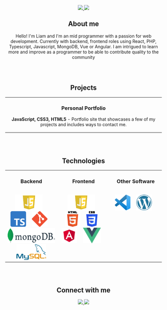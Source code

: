 <p align="center">
	<p align="center">
		<!-- IN PROGRESS -->
		<!-- <a href="https://liamburja.github.io/" target="_blank">
			<img src="https://img.shields.io/badge/-Portfolio-961711?style=for-the-badge&color=blue"/>
		</a> -->
		<a href="https://www.linkedin.com/in/liam-verdejo-8436b26a/" target="_blank">
			<img src="https://img.shields.io/badge/-Linkedin-961711?logo=linkedin&logoColor=white&style=for-the-badge&color=blue"/>
		</a>
		<a href="mailto:liamburja@gmail.com" target="_blank"></a>
		<img src="https://img.shields.io/badge/-liamburja@gmail.com-961711?logo=gmail&logoColor=white&style=for-the-badge&color=red"/>
		</a>
	</p>

<!-- ABOUT ME -->
<h2 align="center" color="white">About me</h2>
<p align="center">
	Hello! I'm Liam and I'm an mid programmer with a passion for web development. Currently with backend, frontend roles using React, PHP, Typescript, Javascript, MongoDB, Vue or Angular. I am intrigued to learn more and improve as a programmer to be able to contribute quality to the community
</p>

<br>
</br>

<!-- PROJECTS -->

<h2 align="center" color="white">Projects</h2>
<div align="center">
	<table>
		<tr>
			<td width="100%">
				<h3 align="center" color="white">Personal Portfolio</h3>
				<div align="center">
					<p>
						<!-- IN PROGRESS -->
						<!-- <a href="https://liamburja.github.io/" target="_blank">
							<img src="https://img.shields.io/badge/-Portfolio-961711?style=for-the-badge&color=red"/>
						</a> -->
						<!-- IN PROGRESS -->
						<!-- <a href="https://liamburja.github.io/" target="_blank">
						<img src="https://img.shields.io/badge/-website-green?style=for-the-badge&color=red"/>
					</a> -->
					</p>
					<p><strong>JavaScript, CSS3, HTML5</strong> - Portfolio site that showcases a few of my projects and includes ways to contact me.</p>
				</div>
			</td>
		</tr>
	</table>
	<br>
	</br>
</div>

<!-- TECHNOLOGIES -->

<h2 align="center" color="white">Technologies</h2>
<div align="center">
	<table>
		<tr>
			<td valign="top" width="33.3333%">
				<h3 align="center" color="white">Backend</h3>
				<br>
				<div align="center">
					<img src="javascript.png" alt="JavaScript" height="50">
							&nbsp&nbsp&nbsp
					<img src="typescript.png" alt="Typescript" height="50">
							&nbsp&nbsp&nbsp
					<img src="git.png" alt="Git" height="50">
							&nbsp&nbsp&nbsp
					<img src="mongodb.png" alt="MongoDB" height="50">
							&nbsp&nbsp&nbsp
					<img src="mysql.png" alt="Mysql" height="50">
							&nbsp&nbsp&nbsp
				</div>
			</td>
			<td valign="top" width="33.3333%">
				<h3 align="center" color="white">Frontend</h3>
				<br>
				<div align="center">
					<img src="javascript.png" alt="JavaScript" height="50">
							&nbsp&nbsp&nbsp
					<img src="html5.png" alt="HTML5" height="50">
							&nbsp&nbsp&nbsp
					<img src="css3.png" alt="CSS3" height="50">
							&nbsp&nbsp&nbsp
					<img src="angular.png" alt="Angular" height="50">
							&nbsp&nbsp&nbsp
					<img src="vue.png" alt="Vue" height="50">
							&nbsp&nbsp&nbsp
				</div>
			</td>
			<td valign="top" width="33.3333%">
				<h3 align="center" color="white">Other Software</h3>
				<br>
				<div align="center">
					<img src="vscode.png" alt="VsCode" height="50">
							&nbsp&nbsp&nbsp
					<img src="wordpress.png" alt="Wordpress" height="50">
							&nbsp&nbsp&nbsp
				</div>
			</td>
		</tr>
	</table>
</div>

</br>
</br>

<h2 align="center" color="white">Connect with me</h2>
<div align="center">
	<p align="center">
		<!-- IN PROGRESS -->
		<!-- <a href="https://foxkdev.github.io/" target="_blank">
			<img src="https://img.shields.io/badge/-Portfolio-961711?logo=data%3Aimage%2Fpng%3Bbase64%2CiVBORw0KGgoAAAANSUhEUgAAAA4AAAAOCAQAAAC1QeVaAAAABGdBTUEAALGPC%2FxhBQAAACBjSFJNAAB6JgAAgIQAAPoAAACA6AAAdTAAAOpgAAA6mAAAF3CculE8AAAAB3RJTUUH5gwKECARRZb4egAAAAJiS0dEAP%2BHj8y%2FAAAAnUlEQVQYGY3BMUqCAQAG0G%2FIJUJ0iDAoUNShIc%2FQ0oFaHVqjqYM06SAiltA%2FdJCsqU6gvgwLxAR9LzuIA00dVREVl9pKsiTK7r35Urh2ZeLTuwdVibgxs%2FJhamWuK3FoZJtCOY5MbPOqEnFr4b87iTj2aFNfTSLiVM%2B6oXORJRFnBv48aYj8ElE39uNFW2SNiJZnhQuRDSJO1ET28g3gyOKRiJ5NZQAAACV0RVh0ZGF0ZTpjcmVhdGUAMjAyMi0xMi0xMFQxNjozMjoxNyswMDowMB1J7wEAAAAldEVYdGRhdGU6bW9kaWZ5ADIwMjItMTItMTBUMTY6MzI6MTcrMDA6MDBsFFe9AAAAAElFTkSuQmCC&logoColor=white&style=for-the-badge&color=blue"/>
		</a> -->
		<a href="https://www.linkedin.com/in/liam-verdejo-8436b26a/" target="_blank">
			<img src="https://img.shields.io/badge/-Linkedin-961711?logo=linkedin&logoColor=white&style=for-the-badge&color=blue"/>
		</a>
		<a href="mailto:liamburja@gmail.com" target="_blank"></a>
		<img src="https://img.shields.io/badge/-liamburja@gmail.com-961711?logo=gmail&logoColor=white&style=for-the-badge&color=red"/>
		</a>
	</p>
</div>
